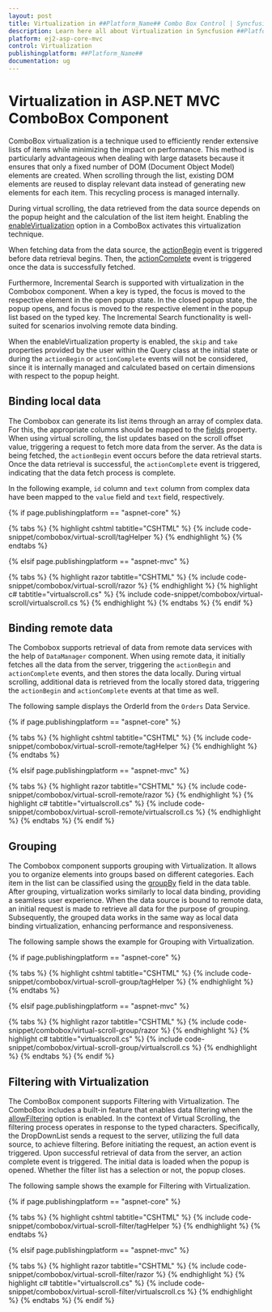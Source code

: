 ```yaml
---
layout: post
title: Virtualization in ##Platform_Name## Combo Box Control | Syncfusion
description: Learn here all about Virtualization in Syncfusion ##Platform_Name## Combo Box control of Syncfusion Essential JS 2 and more.
platform: ej2-asp-core-mvc
control: Virtualization
publishingplatform: ##Platform_Name##
documentation: ug
---
```



# Virtualization in ASP.NET MVC ComboBox Component 

ComboBox virtualization is a technique used to efficiently render extensive lists of items while minimizing the impact on performance. This method is particularly advantageous when dealing with large datasets because it ensures that only a fixed number of DOM (Document Object Model) elements are created. When scrolling through the list, existing DOM elements are reused to display relevant data instead of generating new elements for each item. This recycling process is managed internally.
 
During virtual scrolling, the data retrieved from the data source depends on the popup height and the calculation of the list item height. Enabling the [enableVirtualization](https://help.syncfusion.com/cr/aspnetcore-js2/syncfusion.ej2.dropdowns.combobox.html#Syncfusion_EJ2_DropDowns_ComboBox_EnableVirtualization) option in a ComboBox activates this virtualization technique.
 
When fetching data from the data source, the [actionBegin](https://help.syncfusion.com/cr/aspnetcore-js2/syncfusion.ej2.dropdowns.combobox.html#Syncfusion_EJ2_DropDowns_ComboBox_ActionBegin) event is triggered before data retrieval begins. Then, the [actionComplete](https://help.syncfusion.com/cr/aspnetcore-js2/syncfusion.ej2.dropdowns.combobox.html#Syncfusion_EJ2_DropDowns_ComboBox_ActionComplete) event is triggered once the data is successfully fetched.

Furthermore, Incremental Search is supported with virtualization in the Combobox component. When a key is typed, the focus is moved to the respective element in the open popup state. In the closed popup state, the popup opens, and focus is moved to the respective element in the popup list based on the typed key. The Incremental Search functionality is well-suited for scenarios involving remote data binding.

When the enableVirtualization property is enabled, the `skip` and `take` properties provided by the user within the Query class at the initial state or during the `actionBegin` or `actionComplete` events will not be considered, since it is internally managed and calculated based on certain dimensions with respect to the popup height.

## Binding local data

The Combobox can generate its list items through an array of complex data. For this, the appropriate columns should be mapped to the [fields](https://help.syncfusion.com/cr/cref_files/aspnetcore-js2/Syncfusion.EJ2~Syncfusion.EJ2.DropDowns.ComboBox~Fields.html) property. When using virtual scrolling, the list updates based on the scroll offset value, triggering a request to fetch more data from the server. As the data is being fetched, the `actionBegin` event occurs before the data retrieval starts. Once the data retrieval is successful, the `actionComplete` event is triggered, indicating that the data fetch process is complete.

In the following example, `id` column and `text` column from complex data have been mapped to the `value` field and `text` field, respectively.

{% if page.publishingplatform == "aspnet-core" %}

{% tabs %}
{% highlight cshtml tabtitle="CSHTML" %}
{% include code-snippet/combobox/virtual-scroll/tagHelper %}
{% endhighlight %}
{% endtabs %}

{% elsif page.publishingplatform == "aspnet-mvc" %}

{% tabs %}
{% highlight razor tabtitle="CSHTML" %}
{% include code-snippet/combobox/virtual-scroll/razor %}
{% endhighlight %}
{% highlight c# tabtitle="virtualscroll.cs" %}
{% include code-snippet/combobox/virtual-scroll/virtualscroll.cs %}
{% endhighlight %}
{% endtabs %}
{% endif %}

## Binding remote data

The Combobox supports retrieval of data from remote data services with the help of `DataManager` component. When using remote data, it initially fetches all the data from the server, triggering the `actionBegin` and `actionComplete` events, and then stores the data locally. During virtual scrolling, additional data is retrieved from the locally stored data, triggering the `actionBegin` and `actionComplete` events at that time as well.

The following sample displays the OrderId from the `Orders` Data Service.

{% if page.publishingplatform == "aspnet-core" %}

{% tabs %}
{% highlight cshtml tabtitle="CSHTML" %}
{% include code-snippet/combobox/virtual-scroll-remote/tagHelper %}
{% endhighlight %}
{% endtabs %}

{% elsif page.publishingplatform == "aspnet-mvc" %}

{% tabs %}
{% highlight razor tabtitle="CSHTML" %}
{% include code-snippet/combobox/virtual-scroll-remote/razor %}
{% endhighlight %}
{% highlight c# tabtitle="virtualscroll.cs" %}
{% include code-snippet/combobox/virtual-scroll-remote/virtualscroll.cs %}
{% endhighlight %}
{% endtabs %}
{% endif %}

## Grouping

The Combobox component supports grouping with Virtualization. It allows you to organize elements into groups based on different categories. Each item in the list can be classified using the [groupBy](https://help.syncfusion.com/cr/cref_files/aspnetcore-js2/Syncfusion.EJ2~Syncfusion.EJ2.DropDowns.ComboBoxFieldSettings~GroupBy.html) field in the data table. After grouping, virtualization works similarly to local data binding, providing a seamless user experience. When the data source is bound to remote data, an initial request is made to retrieve all data for the purpose of grouping. Subsequently, the grouped data works in the same way as local data binding virtualization, enhancing performance and responsiveness.

The following sample shows the example for Grouping with Virtualization.

{% if page.publishingplatform == "aspnet-core" %}

{% tabs %}
{% highlight cshtml tabtitle="CSHTML" %}
{% include code-snippet/combobox/virtual-scroll-group/tagHelper %}
{% endhighlight %}
{% endtabs %}

{% elsif page.publishingplatform == "aspnet-mvc" %}

{% tabs %}
{% highlight razor tabtitle="CSHTML" %}
{% include code-snippet/combobox/virtual-scroll-group/razor %}
{% endhighlight %}
{% highlight c# tabtitle="virtualscroll.cs" %}
{% include code-snippet/combobox/virtual-scroll-group/virtualscroll.cs %}
{% endhighlight %}
{% endtabs %}
{% endif %}

## Filtering with Virtualization

The ComboBox component supports Filtering with Virtualization. The ComboBox includes a built-in feature that enables data filtering when the [allowFiltering](https://help.syncfusion.com/cr/cref_files/aspnetcore-js2/Syncfusion.EJ2~Syncfusion.EJ2.DropDowns.ComboBox~AllowFiltering.html) option is enabled. In the context of Virtual Scrolling, the filtering process operates in response to the typed characters. Specifically, the DropDownList sends a request to the server, utilizing the full data source, to achieve filtering. Before initiating the request, an action event is triggered. Upon successful retrieval of data from the server, an action complete event is triggered. The initial data is loaded when the popup is opened. Whether the filter list has a selection or not, the popup closes.

The following sample shows the example for Filtering with Virtualization.

{% if page.publishingplatform == "aspnet-core" %}

{% tabs %}
{% highlight cshtml tabtitle="CSHTML" %}
{% include code-snippet/combobox/virtual-scroll-filter/tagHelper %}
{% endhighlight %}
{% endtabs %}

{% elsif page.publishingplatform == "aspnet-mvc" %}

{% tabs %}
{% highlight razor tabtitle="CSHTML" %}
{% include code-snippet/combobox/virtual-scroll-filter/razor %}
{% endhighlight %}
{% highlight c# tabtitle="virtualscroll.cs" %}
{% include code-snippet/combobox/virtual-scroll-filter/virtualscroll.cs %}
{% endhighlight %}
{% endtabs %}
{% endif %}